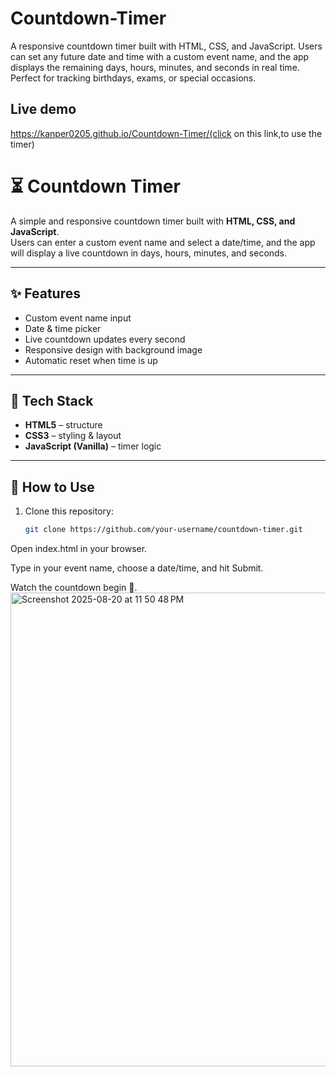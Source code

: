 # Countdown-Timer
A responsive countdown timer built with HTML, CSS, and JavaScript. Users can set any future date and time with a custom event name, and the app displays the remaining days, hours, minutes, and seconds in real time. Perfect for tracking birthdays, exams, or special occasions.
## Live demo
https://kanper0205.github.io/Countdown-Timer/(click on this link,to use the timer)
# ⏳ Countdown Timer

A simple and responsive countdown timer built with **HTML, CSS, and JavaScript**.  
Users can enter a custom event name and select a date/time, and the app will display a live countdown in days, hours, minutes, and seconds.

---

## ✨ Features
- Custom event name input
- Date & time picker
- Live countdown updates every second
- Responsive design with background image
- Automatic reset when time is up

---

## 📂 Tech Stack
- **HTML5** – structure  
- **CSS3** – styling & layout  
- **JavaScript (Vanilla)** – timer logic  

---

## 🚀 How to Use
1. Clone this repository:
   ```bash
   git clone https://github.com/your-username/countdown-timer.git
Open index.html in your browser.

Type in your event name, choose a date/time, and hit Submit.

Watch the countdown begin 🎉.
<img width="1448" height="758" alt="Screenshot 2025-08-20 at 11 50 48 PM" src="https://github.com/user-attachments/assets/58084092-b618-4403-814e-6b0fadc2d025" />
